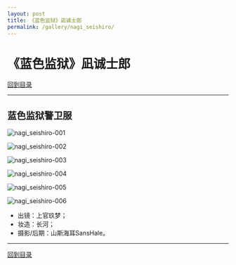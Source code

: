 ```yaml
---
layout: post
title: 《蓝色监狱》凪诚士郎
permalink: /gallery/nagi_seishiro/
---
```


# 《蓝色监狱》凪诚士郎

[回到目录](../)

---

## 蓝色监狱警卫服

![nagi_seishiro-001](nagi_seishiro/guard_uniform/nagi_seishiro-001.jpg)

![nagi_seishiro-002](nagi_seishiro/guard_uniform/nagi_seishiro-002.jpg)

![nagi_seishiro-003](nagi_seishiro/guard_uniform/nagi_seishiro-003.jpg)

![nagi_seishiro-004](nagi_seishiro/guard_uniform/nagi_seishiro-004.jpg)

![nagi_seishiro-005](nagi_seishiro/guard_uniform/nagi_seishiro-005.jpg)

![nagi_seishiro-006](nagi_seishiro/guard_uniform/nagi_seishiro-006.jpg)

- 出镜：上官玖梦；
- 妆造：长河；
- 摄影/后期：山斯海耳SansHale。

---

[回到目录](../)